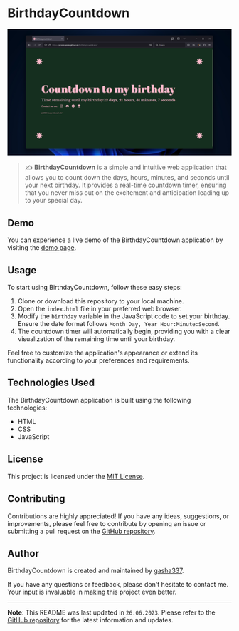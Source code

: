 # BirthdayCountdown

![BirthdayCountdown](preview.png)

> ✍️ **BirthdayCountdown** is a simple and intuitive web application that allows you to count down the days, hours, minutes, and seconds until your next birthday. It provides a real-time countdown timer, ensuring that you never miss out on the excitement and anticipation leading up to your special day.

## Demo

You can experience a live demo of the BirthdayCountdown application by visiting the [demo page](https://prostogasha.github.io/BirthdayCountdown).

## Usage

To start using BirthdayCountdown, follow these easy steps:

1. Clone or download this repository to your local machine.
2. Open the `index.html` file in your preferred web browser.
3. Modify the `birthday` variable in the JavaScript code to set your birthday. Ensure the date format follows `Month Day, Year Hour:Minute:Second`.
4. The countdown timer will automatically begin, providing you with a clear visualization of the remaining time until your birthday.

Feel free to customize the application's appearance or extend its functionality according to your preferences and requirements.

## Technologies Used

The BirthdayCountdown application is built using the following technologies:

- HTML
- CSS
- JavaScript

## License

This project is licensed under the [MIT License](LICENSE.md).

## Contributing

Contributions are highly appreciated! If you have any ideas, suggestions, or improvements, please feel free to contribute by opening an issue or submitting a pull request on the [GitHub repository](https://github.com/prostogasha/BirthdayCountdown).

## Author

BirthdayCountdown is created and maintained by [gasha337](https://linktr.ee/gasha337).

If you have any questions or feedback, please don't hesitate to contact me. Your input is invaluable in making this project even better.

---

**Note**: This README was last updated in `26.06.2023`. Please refer to the [GitHub repository](https://github.com/prostogasha/BirthdayCountdown) for the latest information and updates.
